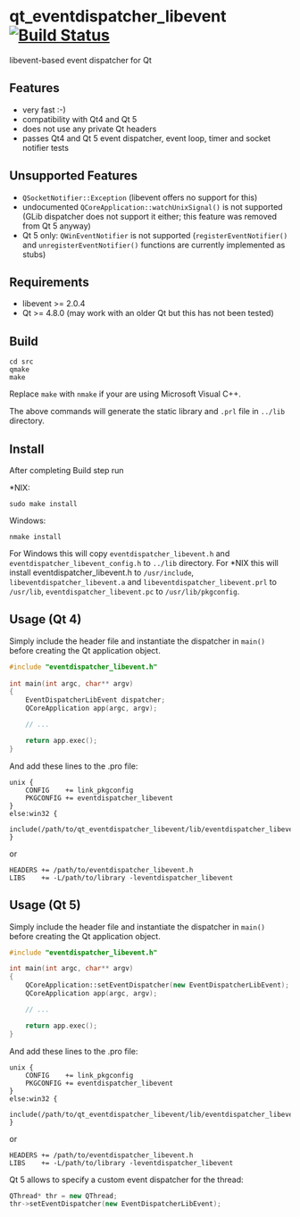 # qt_eventdispatcher_libevent [![Build Status](https://secure.travis-ci.org/sjinks/qt_eventdispatcher_libevent.png)](http://travis-ci.org/sjinks/qt_eventdispatcher_libevent)

libevent-based event dispatcher for Qt

## Features
* very fast :-)
* compatibility with Qt4 and Qt 5
* does not use any private Qt headers
* passes Qt4 and Qt 5 event dispatcher, event loop, timer and socket notifier tests

## Unsupported Features
* `QSocketNotifier::Exception` (libevent offers no support for this)
* undocumented `QCoreApplication::watchUnixSignal()` is not supported (GLib dispatcher does not support it either; this feature was removed from Qt 5 anyway)
* Qt 5 only: `QWinEventNotifier` is not supported (`registerEventNotifier()` and `unregisterEventNotifier()` functions are currently implemented as stubs)

## Requirements
* libevent >= 2.0.4
* Qt >= 4.8.0 (may work with an older Qt but this has not been tested)


## Build

```
cd src
qmake
make
```

Replace `make` with `nmake` if your are using Microsoft Visual C++.

The above commands will generate the static library and `.prl` file in `../lib` directory.

## Install

After completing Build step run

*NIX:
```
sudo make install
```

Windows:
```
nmake install
```

For Windows this will copy `eventdispatcher_libevent.h` and `eventdispatcher_libevent_config.h` to `../lib` directory.
For *NIX this will install eventdispatcher_libevent.h to `/usr/include`, `libeventdispatcher_libevent.a` and `libeventdispatcher_libevent.prl` to `/usr/lib`, `eventdispatcher_libevent.pc` to `/usr/lib/pkgconfig`.


## Usage (Qt 4)

Simply include the header file and instantiate the dispatcher in `main()`
before creating the Qt application object.

```c++
#include "eventdispatcher_libevent.h"
    
int main(int argc, char** argv)
{
    EventDispatcherLibEvent dispatcher;
    QCoreApplication app(argc, argv);

    // ...

    return app.exec();
}
```

And add these lines to the .pro file:

```
unix {
    CONFIG    += link_pkgconfig
    PKGCONFIG += eventdispatcher_libevent
}
else:win32 {
    include(/path/to/qt_eventdispatcher_libevent/lib/eventdispatcher_libevent.pri)
}
```

or

```
HEADERS += /path/to/eventdispatcher_libevent.h
LIBS    += -L/path/to/library -leventdispatcher_libevent
```


## Usage (Qt 5)

Simply include the header file and instantiate the dispatcher in `main()`
before creating the Qt application object.

```c++
#include "eventdispatcher_libevent.h"

int main(int argc, char** argv)
{
    QCoreApplication::setEventDispatcher(new EventDispatcherLibEvent);
    QCoreApplication app(argc, argv);

    // ...

    return app.exec();
}
```

And add these lines to the .pro file:

```
unix {
    CONFIG    += link_pkgconfig
    PKGCONFIG += eventdispatcher_libevent
}
else:win32 {
    include(/path/to/qt_eventdispatcher_libevent/lib/eventdispatcher_libevent.pri)
}
```

or

```
HEADERS += /path/to/eventdispatcher_libevent.h
LIBS    += -L/path/to/library -leventdispatcher_libevent
```

Qt 5 allows to specify a custom event dispatcher for the thread:

```c++
QThread* thr = new QThread;
thr->setEventDispatcher(new EventDispatcherLibEvent);
```

